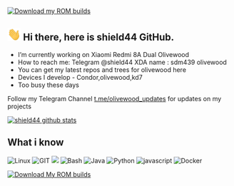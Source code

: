 <a href="https://sourceforge.net/projects/black-dev-projects/files/"><img alt="Download my ROM builds" src="https://img.shields.io/sourceforge/dt/black-dev-projects.svg" ></a>

<h2><img src="https://raw.githubusercontent.com/ABSphreak/ABSphreak/master/gifs/Hi.gif" width="30px"> Hi there, here is shield44 GitHub.</h2>

- I’m currently working on Xiaomi Redmi 8A Dual Olivewood
- How to reach me: Telegram @shield44 XDA name : sdm439 olivewood
- You can get my latest repos and trees for olivewood here
- Devices I develop - Condor,olivewood,kd7
- Too busy these days

Follow my Telegram Channel [t.me/olivewood_updates](https://t.me/sdm439dev) for updates on my projects


[![shield44 github stats](https://github-readme-stats.vercel.app/api?username=shield44&show_icons=true&include_all_commits=true&theme=tokyonight)](https://github.com/shield44)

## What i know
![Linux](https://www.vectorlogo.zone/logos/linux/linux-icon.svg)
![GIT](https://www.vectorlogo.zone/logos/git-scm/git-scm-icon.svg)
<img src="https://github.com/isocpp/logos/raw/master/cpp_logo.svg" width="64">
![Bash](https://www.vectorlogo.zone/logos/gnu_bash/gnu_bash-icon.svg)
![Java](https://www.vectorlogo.zone/logos/java/java-icon.svg)
![Python](https://www.vectorlogo.zone/logos/python/python-icon.svg)
![javascript](https://www.vectorlogo.zone/logos/javascript/javascript-icon.svg)
![Docker](https://www.vectorlogo.zone/logos/docker/docker-icon.svg)

<a href="https://sourceforge.net/files/black-dev-projects/"><img alt="Download My ROM builds" src="https://sourceforge.net/sflogo.php?type=11&group_id=3364292" ></a>
